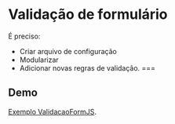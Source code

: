 Validação de formulário
===
É preciso:
- Criar arquivo de configuração
- Modularizar
- Adicionar novas regras de validação.
===

## Demo
[Exemplo ValidacaoFormJS](http://ejfgomes.github.io/ValidacaoFormJS/).
